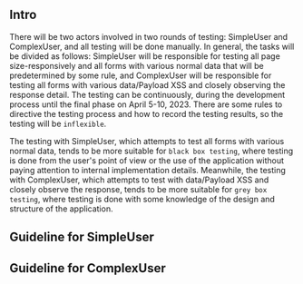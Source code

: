 ## Intro

There will be two actors involved in two rounds of testing: SimpleUser and ComplexUser, and all testing will be done manually. In general, the tasks will be divided as follows: SimpleUser will be responsible for testing all page size-responsively and all forms with various normal data that will be predetermined by some rule, and ComplexUser will be responsible for testing all forms with various data/Payload XSS and closely observing the response detail. The testing can be continuously, during the development process until the final phase on April 5-10, 2023. There are some rules to directive the testing process and how to record the testing results, so the testing will be `inflexible`.

The testing with SimpleUser, which attempts to test all forms with various normal data, tends to be more suitable for `black box testing`, where testing is done from the user's point of view or the use of the application without paying attention to internal implementation details. Meanwhile, the testing with ComplexUser, which attempts to test with data/Payload XSS and closely observe the response, tends to be more suitable for `grey box testing`, where testing is done with some knowledge of the design and structure of the application.

## Guideline for SimpleUser

## Guideline for ComplexUser
